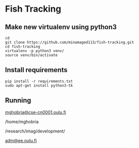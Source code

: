 # Fish Tracking
## Make new virtualenv using python3 
```
cd
git clone https://github.com/minamaged113/fish-tracking.git
cd fish-tracking
virtualenv -p python3 venv/
source venv/bin/activate
```
## Install requirements
```
pip install -r requirements.txt
sudo apt-get install python3-tk
```
## Running

mghobria@cse-cn0001.oulu.fi

/home/mghobria

/research/imag/development/

adm@ee.oulu.fi